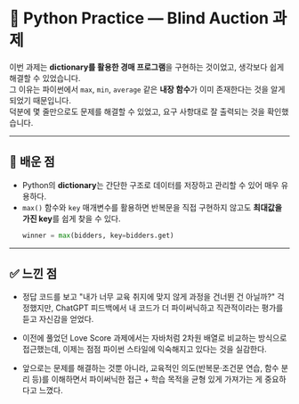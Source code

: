 # 🐍 Python Practice — Blind Auction 과제

이번 과제는 **dictionary를 활용한 경매 프로그램**을 구현하는 것이었고, 생각보다 쉽게 해결할 수 있었습니다.  
그 이유는 파이썬에서 `max`, `min`, `average` 같은 **내장 함수**가 이미 존재한다는 것을 알게 되었기 때문입니다.  
덕분에 몇 줄만으로도 문제를 해결할 수 있었고, 요구 사항대로 잘 출력되는 것을 확인했습니다.  

---

## 📘 배운 점
- Python의 **dictionary**는 간단한 구조로 데이터를 저장하고 관리할 수 있어 매우 유용하다.  
- `max()` 함수와 `key` 매개변수를 활용하면 반복문을 직접 구현하지 않고도 **최대값을 가진 key**를 쉽게 찾을 수 있다.  
  ```python
  winner = max(bidders, key=bidders.get)

---

## ✅ 느낀 점

- 정답 코드를 보고 "내가 너무 교육 취지에 맞지 않게 과정을 건너뛴 건 아닐까?" 걱정했지만, ChatGPT 피드백에서 내 코드가 더 파이써닉하고 직관적이라는 평가를 듣고 자신감을 얻었다.

- 이전에 풀었던 Love Score 과제에서는 자바처럼 2차원 배열로 비교하는 방식으로 접근했는데, 이제는 점점 파이썬 스타일에 익숙해지고 있다는 것을 실감한다.

- 앞으로는 문제를 해결하는 것뿐 아니라, 교육적인 의도(반복문·조건문 연습, 함수 분리 등)를 이해하면서 파이써닉한 접근 + 학습 목적을 균형 있게 가져가는 게 중요하다고 느꼈다.